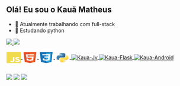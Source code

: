 ## Olá! Eu sou o Kauã Matheus

- 🔭 Atualmente trabalhando com full-stack
- 📖 Estudando python

<div>
  <a href="https://github.com/kauaMatheusRa">
  <img height=180em src="https://github-readme-stats.vercel.app/api?username=kauaMatheusRa&show_icons=true&theme=transparent&include_all_commits=true&count_private=true&icon_color=000e65">
  <img height=180em src="https://github-readme-stats.vercel.app/api/top-langs/?username=kauaMatheusRa&layout=compact&langs_count=20&theme=transparent">
</div>

<div style="display: inline_block"><br>
    <img align="center" alt="Kaua-Js" height="30" width="40" src="https://raw.githubusercontent.com/devicons/devicon/master/icons/javascript/javascript-plain.svg">
    <img align="center" alt="Kaua-HTML" height="30" width="40" src="https://raw.githubusercontent.com/devicons/devicon/master/icons/html5/html5-original.svg">
    <img align="center" alt="Kaua-CSS" height="30" width="40" src="https://raw.githubusercontent.com/devicons/devicon/master/icons/css3/css3-original.svg">
    <img align="center" alt="Kaua-Python" height="30" width="40" src="https://raw.githubusercontent.com/devicons/devicon/master/icons/python/python-original.svg">
    <img align="center" alt="Kaua-Jv" height="30" width="40" src="https://cdn.jsdelivr.net/gh/devicons/devicon@latest/icons/java/java-original.svg">
    <img align="center" alt="Kaua-Flask" height="30" width="40" src="https://cdn.jsdelivr.net/gh/devicons/devicon@latest/icons/flask/flask-original.svg">
    <img align="center" alt="Kaua-Android" height="30" width="40" src="https://cdn.jsdelivr.net/gh/devicons/devicon@latest/icons/android/android-plain.svg">
</div>

##
 
<div> 
  <a href="https://www.instagram.com/okauamr/" target="_blank"><img src="https://img.shields.io/badge/-Instagram-%23E4405F?style=for-the-badge&logo=instagram&logoColor=white" target="_blank"></a>
  <a href = "mailto:kauzinhor@gmail.com"><img src="https://img.shields.io/badge/-Gmail-%23333?style=for-the-badge&logo=gmail&logoColor=white" target="_blank"></a>
  <a href="" target="_blank"><img src="https://img.shields.io/badge/-LinkedIn-%230077B5?style=for-the-badge&logo=linkedin&logoColor=white" target="_blank"></a> 
  
</div>


